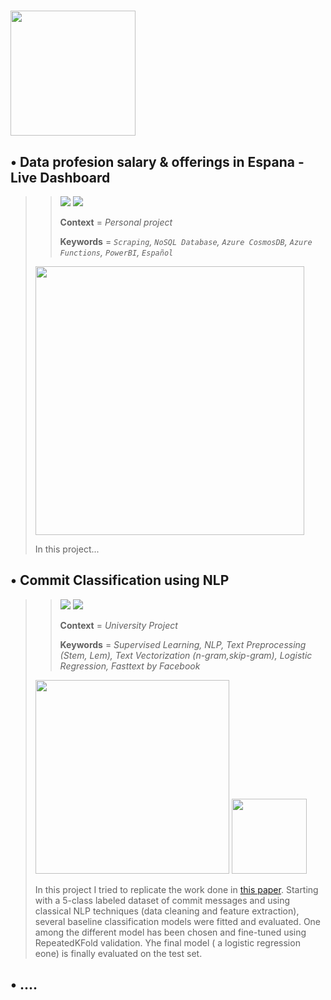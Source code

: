 # <img src="https://raw.githubusercontent.com/lorenzolazzari98/datascience-portfolio/master/images/header.jpg" width=200> 


## • Data profesion salary & offerings in Espana - Live Dashboard
>> [![](https://img.shields.io/badge/Github-View_on_Github-blue?logo=Github&style=flat-square)](https://github.com/lorenzolazzari98/dash-profesion-data-es) [![](https://img.shields.io/badge/Powerbi-Open_live_dashboard-yellow?logo=powerbi&style=flat-square)](https://app.powerbi.com/view?r=eyJrIjoiZDM1Y2MyY2UtOTdkNi00YTZlLWFmMTYtMzY4ZGViN2IxOGVlIiwidCI6Ijc4NDg0MWU1LTAxYjEtNGQ5My04NzczLTUwYzcxYWI4NWMzYiIsImMiOjl9) 
>>
>> **Context** = *Personal project*
>> 
>> **Keywords** = *`Scraping`, `NoSQL Database`, `Azure CosmosDB`, `Azure Functions`, `PowerBI`, `Español`*
> 
> <img src="https://github.com/lorenzolazzari98/dash-profesion-data-es/blob/main/figures/cover.jpg?raw=true" width=430> 
> 
> In this project...


## • Commit Classification using NLP
>> [![](https://img.shields.io/badge/Github-View_on_Github-blue?logo=Github&style=flat-square)](https://github.com/lorenzolazzari98/commit-classification) [![](https://img.shields.io/badge/Jupyter-Open_main_notebook-orange?logo=jupyter&style=flat-square)](https://github.com/lorenzolazzari98/commit-classification/blob/main/scripts/Commit_Classification.ipynb) 
>>
>> **Context** = *University Project*
>> 
>> **Keywords** = *Supervised Learning, NLP, Text Preprocessing (Stem, Lem), Text Vectorization (n-gram,skip-gram), Logistic Regression, Fasttext by Facebook*
> 
> <img src="https://raw.githubusercontent.com/lorenzolazzari98/commit-classification/main/figures/data_example.jpg" width=310> <img src="https://raw.githubusercontent.com/lorenzolazzari98/commit-classification/c15d9775b7d5c70bebbe9179780adbebece193de/figures/logit_confusion_matrix.png" width=120 length=120>
> 
> In this project I tried to replicate the work done in [this paper](https://raw.githubusercontent.com/lorenzolazzari98/commit-classification/c15d9775b7d5c70bebbe9179780adbebece193de/reference/paper.pdf). Starting with a 5-class labeled dataset of commit messages and using classical NLP techniques (data cleaning and feature extraction), several baseline classification models were fitted and evaluated. One among the different model has been chosen and fine-tuned using RepeatedKFold validation. Yhe final model ( a logistic regression eone) is finally evaluated on the test set.
> 

## • ....

